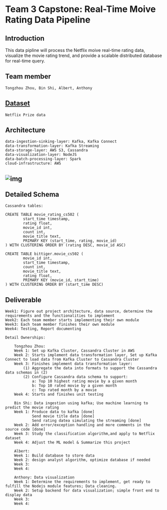 # Team 3 Capstone: Real-Time Moive Rating Data Pipeline

Introduction
------------

This data pipline will process the Netflix moive real-time rating data, visualize the movie rating trend, and provide a scalable distributed database for real-time query.

Team member
------------

	Tongzhou Zhou, Bin Shi, Albert, Anthony

[Dataset](https://www.kaggle.com/netflix-inc/netflix-prize-data)
------------

	Netflix Prize data

Architecture
------------

	data-ingestion-sinking-layer: Kafka, Kafka Connect
	data-transformation-layer: Kafka Streaming
	data-storage-layer: AWS S3, Cassandra
	data-visualization-layer: NodeJS
	data-batch-processing-layer: Spark
	cloud-infrastructure: AWS

![img](https://s3-us-west-2.amazonaws.com/github-photo-links/Screen+Shot+2018-01-19+at+10.36.51+PM.png)
​	
​	
Detailed Schema
---------------

	Cassandra tables:

	CREATE TABLE movie_rating_cs502 (
			start_time timestamp,
			rating float,
			movie_id int,
			count int,
			movie_title text,
			PRIMARY KEY (start_time, rating, movie_id)
	) WITH CLUSTERING ORDER BY (rating DESC, movie_id ASC)
	
	CREATE TABLE bittiger.movie_cs502 (
			movie_id int,
			start_time timestamp,
			count int,
			movie_title text,
			rating float,
			PRIMARY KEY (movie_id, start_time)
	) WITH CLUSTERING ORDER BY (start_time DESC)

Deliverable
---------------

	Week1: Figure out project architecture, data source, determine the requirements and the functionalities to implement
	Week2: Each team member starts implementing their own module
	Week3: Each team member finishes their own module
	Week4: Testing, Report documenting		
	
	Detail Ownerships:
	
		Tongzhou Zhou: 
		Week 1: Set up Kafka Cluster, Cassandra Cluster in AWS
		Week 2: Starts implement data transformation layer, Set up Kafka Connect to load data from Kafka Cluster to Cassandra Cluster 
		Week 3: Finishes implement data transformation layer: 
			(1) Aggregate the data into formats to support the Cassandra data schemas in (2)
			(2) Configure Cassandra data schema to support:
				a: Top 10 highest rating movie by a given month
				b: Top 10 rated movie by a given month
				c: Top rated month by a movie		
		Week 4: Starts and finishes unit testing
		
		Bin Shi: Data ingestion using kafka; Use machine learning to predict the movie rating
		Week 1: Produce data to kafka [done]
				Send movie title data [done]
				Send rating datea simulating the streaming [done]
		Week 2: Add error/exception handling and more comments in the source code [done]
		Week 3: Study the classification algorithm,and apply to Netflix dataset
		Week 4: Adjust the ML model & Summarize this project
		
		Albert:
		Week 1: Build database to store data
		Week 2: design analyst algorithm, optimize database if needed
		Week 3: 
		Week 4: 
		
		Anthony: Data visualization 
		Week 1: Determine the requirements to implement, get ready to fulfill the Nodejs module features; Data cleaning.
		Week 2: Setup backend for data visualization; simple front end to display data
		Week 3: 
		Week 4: 


​		

